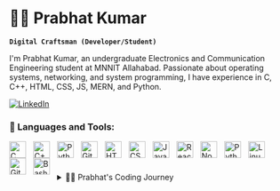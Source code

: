 # 🏄‍♂️ Prabhat Kumar

**`Digital Craftsman (Developer/Student)`**

I'm Prabhat Kumar, an undergraduate Electronics and Communication Engineering student at MNNIT Allahabad. Passionate about operating systems, networking, and system programming, I have experience in C, C++, HTML, CSS, JS, MERN, and Python. 

 <p align="left">
<a href="https://www.linkedin.com/in/prabhat-kumar-912837313/" target="_blank">
  <img src="https://custom-icon-badges.demolab.com/badge/Follow%20on%20LinkedIn-0077B5?style=flat&logo=linkedin&logoColor=white" alt="LinkedIn">
</a>
 </p>


 ### 🧰 Languages and Tools:

 
<img align="left" alt="C" width="30px" style="padding-right:10px;" src="https://cdn.jsdelivr.net/gh/devicons/devicon@latest/icons/c/c-original.svg" />
<img align="left" alt="C++" width="30px" style="padding-right:10px;" src="https://cdn.jsdelivr.net/gh/devicons/devicon/icons/cplusplus/cplusplus-line.svg" />
<img align="left" alt="Python" width="30px" style="padding-right:10px;" src="https://cdn.jsdelivr.net/gh/devicons/devicon@latest/icons/python/python-original-wordmark.svg" />
<img align="left" alt="Git" width="30px" style="padding-right:10px;" src="https://cdn.jsdelivr.net/gh/devicons/devicon/icons/git/git-original.svg" />
<img align="left" alt="HTML" width="30px" style="padding-right:10px;" src="https://cdn.jsdelivr.net/gh/devicons/devicon/icons/html5/html5-plain.svg" />
<img align="left" alt="CSS" width="30px" style="padding-right:10px;" src="https://cdn.jsdelivr.net/gh/devicons/devicon/icons/css3/css3-plain.svg" />
<img align="left" alt="JavaScript" width="30px" style="padding-right:10px;" src="https://cdn.jsdelivr.net/gh/devicons/devicon/icons/javascript/javascript-plain.svg" />
<img align="left" alt="React" width="30px" style="padding-right:10px;" src="https://cdn.jsdelivr.net/gh/devicons/devicon/icons/react/react-original.svg" />
<img align="left" alt="NodeJS" width="30px" style="padding-right:10px;" src="https://cdn.jsdelivr.net/gh/devicons/devicon/icons/nodejs/nodejs-original.svg" />
<img align="left" alt="Python" width="30px" style="padding-right:10px;" src="https://cdn.jsdelivr.net/gh/devicons/devicon/icons/python/python-plain.svg" />
<img align="left" alt="Linux" width="30px" style="padding-right:10px;" src="https://cdn.jsdelivr.net/gh/devicons/devicon/icons/linux/linux-original.svg" />
<img align="left" alt="GitHub" width="30px" style="padding-right:10px;" src="https://cdn.jsdelivr.net/gh/devicons/devicon/icons/github/github-original.svg" />
<img align="left" alt="Bash" width="30px" style="padding-right:10px;" src="https://cdn.jsdelivr.net/gh/devicons/devicon/icons/bash/bash-original.svg" />
<br />

#
<details>
  <summary> 👨‍💻 Prabhat's Coding Journey </summary>
  <p>
    In 2023, I began my coding journey as an Electronics and Communication Engineering undergraduate student at MNNIT Allahabad. Starting with Python, I developed scripts to automate tasks, which sparked my interest in software development. I then explored C and C++, strengthening my understanding of data structures and algorithms. My curiosity led me to Artificial Intelligence and Machine Learning, where I worked on projects involving pattern recognition and predictive modeling. Participating in intercollegiate hackathons allowed me to collaborate with peers to develop innovative solutions under tight deadlines. Additionally, contributing to open-source projects has enhanced my technical skills and deepened my commitment to the developer community. Each of these experiences has fueled my passion for continuous learning and growth in the field of software development.
  </p>
</details>


